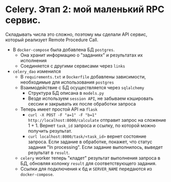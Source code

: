 # Celery. Этап 2: мой маленький RPC сервис.

Складывать числа это сложно, поэтому мы сделали API сервис, который реализует Remote Procedure Call.

* В `docker-compose` была добавлена БД `postgres`.
    * Она хранит информацию о "заданиях" и результатах их исполнения
    * Соединяется с другими сервисами через `links`
* `celery_dao` изменился
    * В `requirements.txt` и `Dockerfile` добавлены зависимости, необходимые для использования `postgres`
    * Взаимодействие с БД осуществляется через `sqlalchemy`
      * Структура БД описана в `models.py`
      * Везде используем `session API`, не забываем кэшировать сессии и закрывать их после обработки запроса 
    * Теперь имеет простой API на `flask`
      * `curl -X POST -F "a=1" -F "b=1" http://localhost:8000/calculate` отправит запрос на сложение 1 + 1. Вернет `task_id` запроса и ссылку, по которой можно получить результат.
      * `curl localhost:8000/task/<task_id>` вернет состояние запроса. Если задание в обработке, покажет, что статус задания "In processing". Если задание выполнилось, выведет результат в `result`.
    * `celery` worker теперь "кладет" результат выполнения запроса в БД, обновляя колонку `result` для соответствующего задания.
    * Ссылки для подключения к бд и `SERVER_NAME` передаются из `docker-compose`.  
      

